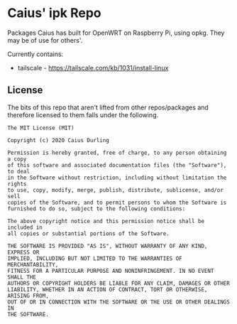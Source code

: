 # Caius' ipk Repo

Packages Caius has built for OpenWRT on Raspberry Pi, using opkg. They may be of use for others'.

Currently contains:

* tailscale - https://tailscale.com/kb/1031/install-linux

## License

The bits of this repo that aren't lifted from other repos/packages and therefore licensed to them falls under the following.

```
The MIT License (MIT)

Copyright (c) 2020 Caius Durling

Permission is hereby granted, free of charge, to any person obtaining a copy
of this software and associated documentation files (the "Software"), to deal
in the Software without restriction, including without limitation the rights
to use, copy, modify, merge, publish, distribute, sublicense, and/or sell
copies of the Software, and to permit persons to whom the Software is
furnished to do so, subject to the following conditions:

The above copyright notice and this permission notice shall be included in
all copies or substantial portions of the Software.

THE SOFTWARE IS PROVIDED "AS IS", WITHOUT WARRANTY OF ANY KIND, EXPRESS OR
IMPLIED, INCLUDING BUT NOT LIMITED TO THE WARRANTIES OF MERCHANTABILITY,
FITNESS FOR A PARTICULAR PURPOSE AND NONINFRINGEMENT. IN NO EVENT SHALL THE
AUTHORS OR COPYRIGHT HOLDERS BE LIABLE FOR ANY CLAIM, DAMAGES OR OTHER
LIABILITY, WHETHER IN AN ACTION OF CONTRACT, TORT OR OTHERWISE, ARISING FROM,
OUT OF OR IN CONNECTION WITH THE SOFTWARE OR THE USE OR OTHER DEALINGS IN
THE SOFTWARE.
```
